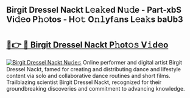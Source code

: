 ## Birgit Dressel Nackt L𝚎a𝚔ed N𝚞𝚍e - Part-xbS Vi𝚍𝚎o P𝚑𝚘tos - H𝚘𝚝 O𝚗𝚕yf𝚊ns L𝚎a𝚔s baUb3

# <h2><a href="http://kf8ade.oniu.top/?m=Birgit+Dressel+Nackt">🔗👉 🔴 Birgit Dressel Nackt P𝚑ot𝚘𝚜 V𝚒d𝚎o</a></h2>

[![Birgit Dressel Nackt Nu𝚍e𝚜](https://i.imgur.com/0qMVB7G.gif)](http://kf8ade.oniu.top/?m=Birgit+Dressel+Nackt)
Online performer and digital artist Birgit Dressel Nackt, famed for creating and distributing dance and lifestyle content via solo and collaborative dance routines and short films. Trailblazing scientist Birgit Dressel Nackt, recognized for their groundbreaking discoveries and commitment to advancing knowledge.  
